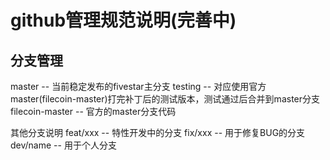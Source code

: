 # github管理规范说明(完善中)

## 分支管理
master  -- 当前稳定发布的fivestar主分支
testing    -- 对应使用官方master(filecoin-master)打完补丁后的测试版本，测试通过后合并到master分支
filecoin-master -- 官方的master分支代码

其他分支说明
feat/xxx -- 特性开发中的分支
fix/xxx  -- 用于修复BUG的分支
dev/name  -- 用于个人分支

